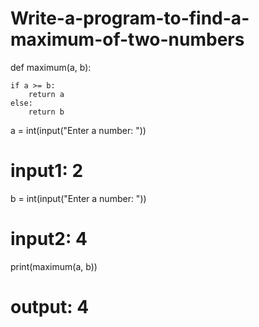 # Write-a-program-to-find-a-maximum-of-two-numbers

def maximum(a, b):
    
    if a >= b:
        return a
    else:
        return b
    
a = int(input("Enter a number: "))
# input1: 2
b = int(input("Enter a number: "))
# input2: 4
print(maximum(a, b))
# output: 4
